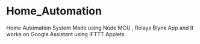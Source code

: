 # Home_Automation
Home Automation System Made using Node MCU , Relays
Blynk App and It works on Google Assistant using
IFTTT Applets
